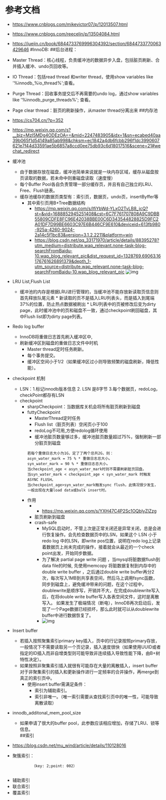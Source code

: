 # 参考文档
* https://www.cnblogs.com/mikevictor07/p/12013507.html
* https://www.cnblogs.com/reecelin/p/13504084.html
* https://juejin.cn/book/6844733769996304392/section/6844733770063429646
#InnoDB:
##后台进程：
* Master Thread：核心线程，负责缓冲池的数据异步入盘，包括脏页刷新、合并插入缓冲、undo页回收等。
* IO Thread：包括read thread 和writer thread，使用show variables like '%innodb_%io_thread%';查看。
* Purge Thread：回收事务提交后不再需要的undo log，通过show variables like '%innodb_purge_threads%'; 查看。
* Page clear thread：脏页的刷新操作，从master thread分离出来
##内存池
* https://cs704.cn/?p=352
* https://mp.weixin.qq.com/s?__biz=MzI5MDg4ODEzOA==&mid=2247483905&idx=1&sn=ecabed40aa39b065f1d54149a85ab998&chksm=ec1842a4db6fcbb296f1dc3990607621e7f44d33591ae5b6857a8ccd0ee75db93c6d18017516&scene=21#wechat_redirect
* 缓冲池
    * 由于数据存放在磁盘，缓冲池简单来说就是一块内存区域，缓存从磁盘按页读取的数据，若未命中则重磁盘读取（速度慢）
    * 每个Buffer Pool各自负责管理一部分缓存页，并且有自己独立的LRU、Free、Flush链表。
    * 缓存池缓存的数据页类型有：索引页，数据页，undo页，insertByffer等
        * 其中索引页用B+Tree数据结构
            * https://mp.weixin.qq.com/s/IfiYbWd-YLxO2TvLB8_jcQ?st=&vid=1688852945251408&cst=6C7F761707808A9C9DBB55809CDFE8FC96E42038BBE00C6D343544828825D9FC2A01DF7D99BE6603C97E6B446CF9E610&deviceid=613fb980-925a-4260-9024-2a14c5f1bc83&version=3.1.2.2211&platform=win
            * https://blog.csdn.net/qq_33171970/article/details/88395278?utm_medium=distribute.wap_relevant.none-task-blog-searchFromBaidu-10.wap_blog_relevant_pic&dist_request_id=1328769.69063.16176761626891379&depth_1-utm_source=distribute.wap_relevant.none-task-blog-searchFromBaidu-10.wap_blog_relevant_pic
    ![img](https://cdn.nlark.com/yuque/0/2019/png/467414/1571583713156-7b4304d4-45c2-40ae-9efc-8b6f22b8a1c1.png)
* LRU List,Flush List
     * 缓冲池的内存是根据LRU进行管理的，当缓冲池不能存放新读取页信息则首先释放队尾元素
      * 新读取的页不是插入LRU列表头，而是插入到尾端37%的位置，防止热点数据被刷出
      * LRU列表中的页被修改后变为dirty page，此时缓冲池中的页和磁盘不一致，通过checkpoint刷回磁盘，其中Flush list即为dirty page列表。
* Redo log buffer
   * InnoDB将重做日志首先刷入缓冲区中,
   * 刷新缓冲区到磁盘的重做日志文件中时机
        * Master thread定时任务刷新。
        * 每个事务提交。
        * 缓冲区空间小于1/2（如果缓冲区过小则导致频繁的磁盘刷新，降低性能）。 
* checkpoint 机制
    * LSN：1.标记innodb版本信息 2. LSN 是8字节 3.每个数据页，redoLog，checkPoint都存有LSN
    * checkpoint
        * sharpCheckpoint：当数据库关机会将所有脏页刷新到磁盘
        * futtyCheckpoint
            * MasterThread定时任务
            * Flush list（脏页列表）空闲页小于100
            * redoLog不可用,方便redolog循环使用
            * 缓冲池脏页数量够过多，缓冲池脏页数量超过75%，强制刷新一部分脏页到磁盘
            ````
            若每个重做日志大小为1G，定了了两个总共2G，则：
            asyn_water_mark = 75 % * 重做日志总大小。
            syn_water_mark = 90 % * 重做日志总大小。
            当checkpoint_age < asyn_water_mark时则不需要刷新脏页回盘。
            当syn_water_mark < checkpoint_age < syn_water_mark 时触发ASYNC FLUSH。
            当checkpoint_age>syn_water_mark触发sync flush，此情况很少发生，一般出现在大量load data或bulk insert时。
            ````
        * 作用
             * * https://mp.weixin.qq.com/s/YXH47C4P2Sc1OQblyZlZzg
             * 脏页刷新到磁盘
             * crash-safe
                * MySQL启动时，不管上次是正常关闭还是异常关闭，总是会进行恢复操作。会先检查数据页中的LSN，如果这个 LSN 小于 redo log 中的LSN，即write pos位置，说明在redo log上记录着数据页上尚未完成的操作，接着就会从最近的一个check point出发，开始同步数据。
                * 为了解决 partial page write 问题 ，当mysql将脏数据flush到data file的时候, 先使用memcopy 将脏数据复制到内存中的double write buffer ，之后通过double write buffer再分2次，每次写入1MB到共享表空间，然后马上调用fsync函数，同步到磁盘上，避免缓冲带来的问题，在这个过程中，doublewrite是顺序写，开销并不大，在完成doublewrite写入后，在将double write buffer写入各表空间文件，这时是离散写入。
                  如果发生了极端情况（断电），InnoDB再次启动后，发现了一个Page数据已经损坏，那么此时就可以从doublewrite buffer中进行数据恢复了。
                * ![img](https://cdn.nlark.com/yuque/0/2019/png/467414/1571622056598-4df46340-365c-46e8-bafa-7f6f08162fc0.png)
* Insert buffer
    * 若插入按照聚集索引primary key插入，页中的行记录按照primary存放，一般情况下不需要读取另一个页记录，插入速度很快（如果使用UUID或者指定的ID插入而非自增类型则可能导致非连续插入导致性能下降，由B+树特性决定）。
    * 如果按照非聚集索引插入就很有可能存在大量的离散插入，insert buffer对于非聚集索引的插入和更新操作进行一定频率的合并操作，再merge到真正的索引页中。
        * 使用insert buffer需满足条件：
            * 索引为辅助索引。
            * 索引非唯一。（唯一索引需要从查找索引页中的唯一性，可能导致离散读取）        
* innodb_additonal_mem_pool_size
   * 如果申请了很大的buffer pool，此参数应该相应增加，存储了LRU、锁等信息。            
##索引

* https://blog.csdn.net/mu_wind/article/details/110128016

* 聚簇索引：
````
            （key: 2;point: 002）


````
* 辅助索引
* 联合索引
* 覆盖索引

